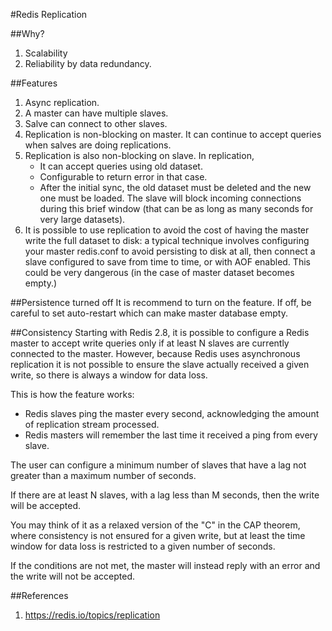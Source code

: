#Redis Replication

##Why?
1. Scalability
2. Reliability by data redundancy.

##Features
1. Async replication.
2. A master can have multiple slaves.
3. Salve can connect to other slaves.
4. Replication is non-blocking on master. It can continue to accept queries when salves are doing replications.
5. Replication is also non-blocking on slave. In replication,
	* It can accept queries using old dataset.
	* Configurable to return error in that case.
	* After the initial sync, the old dataset must be deleted and the new one must be loaded. The slave will block incoming connections during this brief window (that can be as long as many seconds for very large datasets).
6. It is possible to use replication to avoid the cost of having the master write the full dataset to disk: a typical technique involves configuring your master redis.conf to avoid persisting to disk at all, then connect a slave configured to save from time to time, or with AOF enabled. This could be very dangerous (in the case of master dataset becomes empty.)

##Persistence turned off
It is recommend to turn on the feature. If off, be careful to set auto-restart which can make master database empty.

##Consistency
Starting with Redis 2.8, it is possible to configure a Redis master to accept write queries only if at least N slaves are currently connected to the master. However, because Redis uses asynchronous replication it is not possible to ensure the slave actually received a given write, so there is always a window for data loss.

This is how the feature works:

* Redis slaves ping the master every second, acknowledging the amount of replication stream processed.
* Redis masters will remember the last time it received a ping from every slave.

The user can configure a minimum number of slaves that have a lag not greater than a maximum number of seconds.

If there are at least N slaves, with a lag less than M seconds, then the write will be accepted.

You may think of it as a relaxed version of the "C" in the CAP theorem, where consistency is not ensured for a given write, but at least the time window for data loss is restricted to a given number of seconds.

If the conditions are not met, the master will instead reply with an error and the write will not be accepted.

##References
1. https://redis.io/topics/replication
